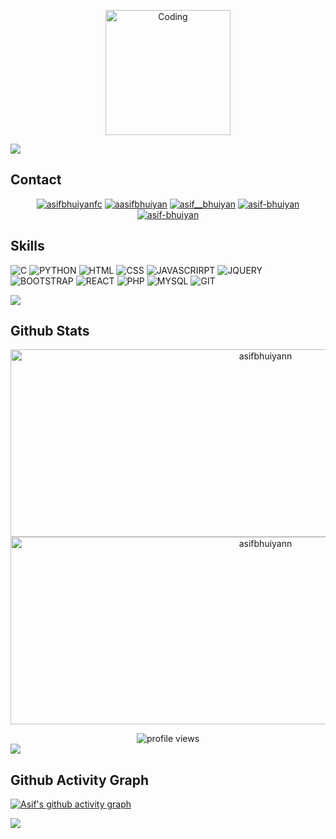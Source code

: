 <!--  <img align="left" src="https://user-images.githubusercontent.com/65187002/144930161-2f783401-8d27-4fdf-a2f7-cc0ba32f1f1f.gif" width="21%" style="display:inline;"><img align="right" src="https://user-images.githubusercontent.com/65187002/144930161-2f783401-8d27-4fdf-a2f7-cc0ba32f1f1f.gif" width="21%" style="display:inline;"> -->

<p align="center">
 <img alt="Coding" width="200" src="https://media1.giphy.com/media/3kPDmoWdBpQPNhCnUG/giphy.gif?cid=ecf05e47czcc532765ws5oumsyflmrr3l84ahc8wpu2orb87&ep=v1_gifs_related&rid=giphy.gif&ct=s">
 <a href="https://github.com/asifbhuiyann" target="_blank">
        <img src="https://github-widgetbox.vercel.app/api/profile?username=asifbhuiyann&data=followers,repositories,stars,commits&theme=dark" alt="GitHub WidgetBox" width="90%" height="0%">
 </a>
</p>

<img src="https://user-images.githubusercontent.com/73097560/115834477-dbab4500-a447-11eb-908a-139a6edaec5c.gif">

## Contact
<p align="center">
<a href="mailto:getconnectwithasif@gmail.com" target="_blank"><img src="https://img.shields.io/badge/Gmail-D14836?style=for-the-badge&logo=gmail&logoColor=white" alt="asifbhuiyanfc" /></a> 
<a href="https://www.facebook.com/aasifbhuiyan" target="_blank"><img src="https://img.shields.io/badge/Facebook-%231877F2.svg?style=for-the-badge&logo=Facebook&logoColor=white" alt="aasifbhuiyan" /></a> 
<a href="https://twitter.com/asif__bhuiyan" target="blank"><img src="https://img.shields.io/badge/Twitter-%231DA1F2.svg?style=for-the-badge&logo=Twitter&logoColor=white" alt="asif__bhuiyan" /></a> 
<a href="https://www.linkedin.com/in/asif-bhuiyan-a1b701202/?originalSubdomain=bd" target="_blank"><img src="https://img.shields.io/badge/linkedin-%230077B5.svg?style=for-the-badge&logo=linkedin&logoColor=white" alt="asif-bhuiyan" /></a>
<a href="https://sites.google.com/view/asifbhuiyan" target="_blank"><img src="https://img.shields.io/badge/google-4285F4?style=for-the-badge&logo=google&logoColor=white" alt="asif-bhuiyan" /></a>
 </p>
 
<!-- <a href="" target="_blank"><img align="center" src="https://visitcount.itsvg.in/api?id=asifbhuiyann&label=Profile%20Views&color=0&icon=1&pretty=true)](https://visitcount.itsvg.in" alt="Visitors" /></a>  -->
<!--  <img src="https://user-images.githubusercontent.com/73097560/115834477-dbab4500-a447-11eb-908a-139a6edaec5c.gif"> -->
<!-- <img width="800" height="300" alt="Coding" src="https://github.com/Mirzaazmath/threads_clone/blob/main/assets/output/coding.gif">
  -->
  
## Skills
<p>
 
<img alt="C" src="https://img.shields.io/badge/c-%2300599C.svg?style=for-the-badge&logo=&logoColor=white">
<img alt="PYTHON" src="https://img.shields.io/badge/python-3670A0?style=for-the-badge&logo=python&logoColor=ffdd54"> 

<!-- <img alt="C++" src="https://img.shields.io/badge/c++-%2300599C.svg?style=for-the-badge&logo=c%2B%2B&logoColor=white"> -->
<!-- <img alt="java" src="https://img.shields.io/badge/java-%23ED8B00.svg?style=for-the-badge&logo=openjdk&logoColor=white"> -->

<img alt="HTML" src="https://img.shields.io/badge/html5-%23E34F26.svg?style=for-the-badge&logo=html5&logoColor=white"> 
<img alt="CSS" src="https://img.shields.io/badge/css3-%231572B6.svg?style=for-the-badge&logo=css3&logoColor=white"> 
<img alt="JAVASCRIRPT" src="https://img.shields.io/badge/javascript-%23323330.svg?style=for-the-badge&logo=javascript&logoColor=%23F7DF1E"> 
<img alt="JQUERY" src="https://img.shields.io/badge/jquery-%230769AD.svg?style=for-the-badge&logo=jquery&logoColor=white"> 
<img alt="BOOTSTRAP" src="https://img.shields.io/badge/bootstrap-%238511FA.svg?style=for-the-badge&logo=bootstrap&logoColor=white"> 
<img alt="REACT" src="https://img.shields.io/badge/react-%2320232a.svg?style=for-the-badge&logo=react&logoColor=%2361DAFB">
<img alt="PHP" src="https://img.shields.io/badge/php-%23777BB4.svg?style=for-the-badge&logo=php&logoColor=white">
<img alt="MYSQL" src="https://img.shields.io/badge/mysql-%2300f.svg?style=for-the-badge&logo=mysql&logoColor=white">
<!-- <img alt="LARAVEL" src="https://img.shields.io/badge/laravel-%23FF2D20.svg?style=for-the-badge&logo=laravel&logoColor=white"> -->
<!-- <img alt="apache" src="https://img.shields.io/badge/apache-%23D42029.svg?style=for-the-badge&logo=apache&logoColor=white"> -->
<!-- <img alt="LATEX" src="https://img.shields.io/badge/latex-%23008080.svg?style=for-the-badge&logo=latex&logoColor=white">  -->

<img alt="GIT" src="https://img.shields.io/badge/git-%23F05033.svg?style=for-the-badge&logo=git&logoColor=white">

</p>
 <img src="https://user-images.githubusercontent.com/73097560/115834477-dbab4500-a447-11eb-908a-139a6edaec5c.gif">
 
## Github Stats

<!--<p align="center">
 <img width="800" height="200" src="https://github-readme-stats.vercel.app/api?username=asifbhuiyann&show_icons=true&theme=light"> 
  <img src="https://github-readme-stats-mekaiser.vercel.app/api?username=asifbhuiyann&theme=codeSTACKr&bg_color=00000000&hide_border=true&show_icons=true&count_private=true&disable_animations=true" alt="mekaiser" width="auto" height="50%"/> 
 
</p> 
<p align="center">    
    <img src="https://github-readme-stats.vercel.app/api/top-langs/?username=asifbhuiyann&theme=codeSTACKr&bg_color=00000000&hide_border=true&layout=compact&include_all_commits=true&count_private=true&disable_animations=true" alt="asifbhuiyann" width="auto" height="50%"/>
</p>-->

<p align="center">
<a href="https://github.com/asifbhuiyann">
  <img width="800" height="300" src="https://github-readme-stats.vercel.app/api/top-langs/?username=asifbhuiyann&theme=codeSTACKr&bg_color=00000000&hide_border=true&layout=compact&include_all_commits=true&count_private=true&disable_animations=true" alt="asifbhuiyann" width="auto" height="50%"/>
  <img width="800" height="300" src="https://streak-stats.demolab.com?user=asifbhuiyann&theme=codeSTACKr&bg_color=00000000&hide_border=true&layout=compact&include_all_commits=true&count_private=true&disable_animations=true" alt="asifbhuiyann" width="auto" height="50%"">
  </a> 
</p>

<div id="header" align="center">
  <img src="https://komarev.com/ghpvc/?username=asifbhuiyann&style=for-the-badge&color=orange" alt="profile views"/>
</div>

 <img src="https://user-images.githubusercontent.com/73097560/115834477-dbab4500-a447-11eb-908a-139a6edaec5c.gif">

## Github Activity Graph
[![Asif's github activity graph](https://github-readme-activity-graph.vercel.app/graph?username=asifbhuiyann&theme=github-light)](https://github.com/ashutosh00710/github-readme-activity-graph)

<!--
![Top Langs](https://github-readme-stats.vercel.app/api/top-langs/?username=asifbhuiyann&layout=compact)-->
<!-- ![Asif's GitHub stats](https://github-readme-stats.vercel.app/api?username=asifbhuiyann&show_icons=true&theme=transparent) -->
 <img src="https://user-images.githubusercontent.com/73097560/115834477-dbab4500-a447-11eb-908a-139a6edaec5c.gif">
